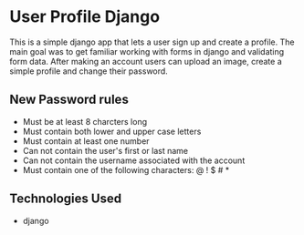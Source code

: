 # User Profile Django
This is a simple django app that lets a user sign up and create a profile. The main goal was to get familiar working with forms in django and validating
form data. After making an account users can upload an image, create a simple profile and change their password.

## New Password rules
  *  Must be at least 8 charcters long
  *  Must contain both lower and upper case letters
  *  Must contain at least one number
  *  Can not contain the user's first or last name
  *  Can not contain the username associated with the account
  *  Must contain one of the following characters: @ ! $ # *

## Technologies Used
* django